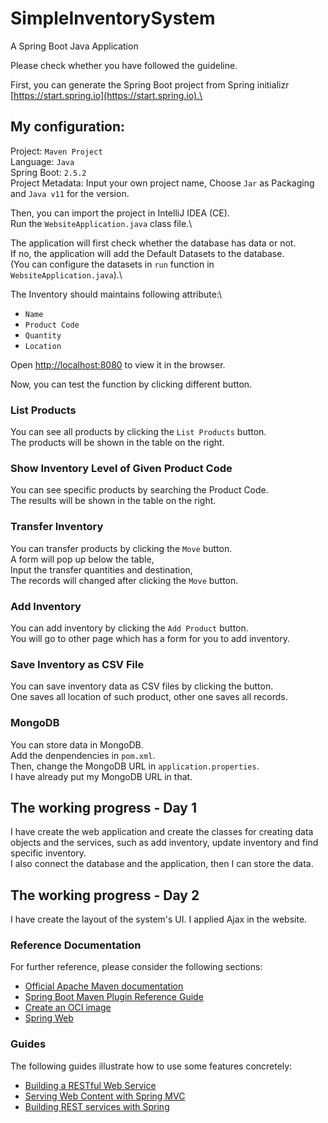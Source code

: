 # SimpleInventorySystem

A Spring Boot Java Application

Please check whether you have followed the guideline.

First, you can generate the Spring Boot project from Spring initializr [https://start.spring.io](https://start.spring.io).\

## My configuration:

Project: `Maven Project`\
Language: `Java`\
Spring Boot: `2.5.2`\
Project Metadata: Input your own project name, Choose `Jar` as Packaging and `Java v11` for the version.

Then, you can import the project in IntelliJ IDEA (CE).\
Run the `WebsiteApplication.java` class file.\

The application will first check whether the database has data or not.\
If no, the application will add the Default Datasets to the database.\
(You can configure the datasets in `run` function in `WebsiteApplication.java`).\

The Inventory should maintains following attribute:\
+ `Name`
+ `Product Code`
+ `Quantity`
+ `Location`


Open [http://localhost:8080](http://localhost:8080) to view it in the browser.

Now, you can test the function by clicking different button.

### List Products

You can see all products by clicking the `List Products` button.\
The products will be shown in the table on the right.

### Show Inventory Level of Given Product Code

You can see specific products by searching the Product Code.\
The results will be shown in the table on the right.

### Transfer Inventory

You can transfer products by clicking the `Move` button.\
A form will pop up below the table,\
Input the transfer quantities and destination,\
The records will changed after clicking the `Move` button.

### Add Inventory

You can add inventory by clicking the `Add Product` button.\
You will go to other page which has a form for you to add inventory.

### Save Inventory as CSV File

You can save inventory data as CSV files by clicking the button.\
One saves all location of such product, other one saves all records.

### MongoDB

You can store data in MongoDB.\
Add the denpendencies in `pom.xml`.\
Then, change the MongoDB URL in `application.properties`.\
I have already put my MongoDB URL in that.

## The working progress - Day 1

I have create the web application and create the classes for creating data objects and the services, such as add inventory, update inventory and find specific inventory.\
I also connect the database and the application, then I can store the data.

## The working progress - Day 2

I have create the layout of the system's UI. I applied Ajax in the website.

### Reference Documentation
For further reference, please consider the following sections:

* [Official Apache Maven documentation](https://maven.apache.org/guides/index.html)
* [Spring Boot Maven Plugin Reference Guide](https://docs.spring.io/spring-boot/docs/2.5.2/maven-plugin/reference/html/)
* [Create an OCI image](https://docs.spring.io/spring-boot/docs/2.5.2/maven-plugin/reference/html/#build-image)
* [Spring Web](https://docs.spring.io/spring-boot/docs/2.5.2/reference/htmlsingle/#boot-features-developing-web-applications)

### Guides
The following guides illustrate how to use some features concretely:

* [Building a RESTful Web Service](https://spring.io/guides/gs/rest-service/)
* [Serving Web Content with Spring MVC](https://spring.io/guides/gs/serving-web-content/)
* [Building REST services with Spring](https://spring.io/guides/tutorials/bookmarks/)
